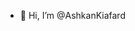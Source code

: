 - 👋 Hi, I’m @AshkanKiafard


<!---
AshkanKiafard/AshkanKiafard is a ✨ special ✨ repository because its `README.md` (this file) appears on your GitHub profile.
You can click the Preview link to take a look at your changes.
--->
